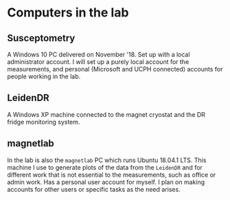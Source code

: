 # Computers in the lab

## Susceptometry

A Windows 10 PC delivered on November '18.
Set up with a local administrator account.
I will set up a purely local account for the measurements, and personal (Microsoft and UCPH connected) accounts for people working in the lab.

## LeidenDR

A Windows XP machine connected to the magnet cryostat and the DR fridge monitoring system.

## magnetlab

In the lab is also the ```magnetlab``` PC which runs Ubuntu 18.04.1 LTS.
This machine I use to generate plots of the data from the ```LeidenDR``` and for different work that is not essential to the measurements, such as office or admin work.
Has a personal user account for myself.
I plan on making accounts for other users or specific tasks as the need arises.
